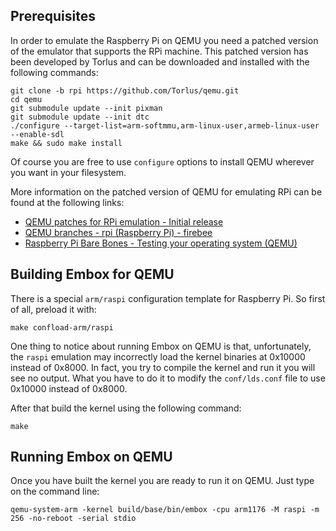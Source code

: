 ## Prerequisites
In order to emulate the Raspberry Pi on QEMU you need a patched version of the emulator that supports the RPi machine. This patched version has been developed by Torlus and can be downloaded and installed with the following commands:

    git clone -b rpi https://github.com/Torlus/qemu.git
    cd qemu
    git submodule update --init pixman
    git submodule update --init dtc
    ./configure --target-list=arm-softmmu,arm-linux-user,armeb-linux-user --enable-sdl
    make && sudo make install

Of course you are free to use `configure` options to install QEMU wherever you want in your filesystem.

More information on the patched version of QEMU for emulating RPi can be found at the following links:
* [QEMU patches for RPi emulation - Initial release](https://www.raspberrypi.org/forums/viewtopic.php?t=26561&p=725758)
* [QEMU branches - rpi (Raspberry Pi) - firebee](https://github.com/Torlus/qemu/tree/rpi)
* [Raspberry Pi Bare Bones - Testing your operating system (QEMU)](http://wiki.osdev.org/Raspberry_Pi_Bare_Bones#Testing_your_operating_system_.28QEMU.29)

## Building Embox for QEMU
There is a special `arm/raspi` configuration template for Raspberry Pi. So first of all, preload it with:

    make confload-arm/raspi

One thing to notice about running Embox on QEMU is that, unfortunately, the `raspi` emulation may incorrectly load the kernel binaries at 0x10000 instead of 0x8000. In fact, you try to compile the kernel and run it you will see no output. What you have to do it to modify the `conf/lds.conf` file to use 0x10000 instead of 0x8000.

After that build the kernel using the following command:

    make

## Running Embox on QEMU
Once you have built the kernel you are ready to run it on QEMU. Just type on the command line:

    qemu-system-arm -kernel build/base/bin/embox -cpu arm1176 -M raspi -m 256 -no-reboot -serial stdio